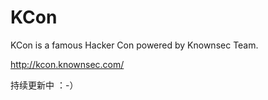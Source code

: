KCon
====

KCon is a famous Hacker Con powered by Knownsec Team.

http://kcon.knownsec.com/

持续更新中 ：-）